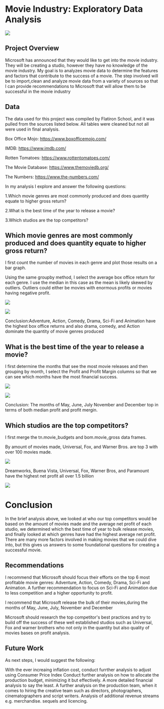 # Movie Industry: Exploratory Data Analysis



![](https://images.unsplash.com/photo-1440404653325-ab127d49abc1?ixlib=rb-4.0.3&ixid=MnwxMjA3fDB8MHxwaG90by1wYWdlfHx8fGVufDB8fHx8&auto=format&fit=crop&w=870&q=80)

## Project Overview

Microsoft has announced that they would like to get into the movie industry. They will be creating a studio, however they have no knowledge of the movie industry. My goal is to analyzes movie data to determine the features and factors that contribute to the success of a movie. The step involved will be to import,clean and analyze movie data from a variety of sources so that I can provide recommendations to Microsoft that will allow them to be successful in the movie industry

## Data

The data used for this project was compiled by Flatiron School, and it was pulled from the sources listed below. All tables were cleaned but not all were used in final analysis.

Box Office Mojo: https://www.boxofficemojo.com/

IMDB: https://www.imdb.com/

Rotten Tomatoes: https://www.rottentomatoes.com/

The Movie Database: https://www.themoviedb.org/

The Numbers: https://www.the-numbers.com/

In my analysis I explore and answer the following questions:

1.Which movie genres are most commonly produced and does quantity equate to higher gross return?

2.What is the best time of the year to release a movie?

3.Which studios are the top competitors?

## Which movie genres are most commonly produced and does quantity equate to higher gross return?

I first count the number of movies in each genre and plot those results on a bar graph.

Using the same groupby method, I select the average box office return for each genre. I use the median in this case as the mean is likely skewed by outliers. Outliers could either be movies with enormous profits or movies having negative profit.

![](https://github.com/Bree-hub/Phase-1-Project/blob/main/images/MovieCountbyGenre.png)

![](https://github.com/Bree-hub/Phase-1-Project/blob/main/images/MedianboxofficebyGenre.png)

Conclusion:Adventure, Action, Comedy, Drama, Sci-Fi and Animation have the highest box office returns and also drama, comedy, and Action dominate the quantity of movie genres produced

## What is the best time of the year to release a movie?

I first determine the months that see the most movie releases and then grouping by month, I select the Profit and Profit Margin columns so that we can see which months have the most financial success.

![](https://github.com/Bree-hub/Phase-1-Project/blob/main/images/CountbyMonth.png)

![](https://github.com/Bree-hub/Phase-1-Project/blob/main/images/profitandprofitmarginbymonth.png)

Conclusion: The months of May, June, July November and December top in terms of both median profit and profit mergin.

## Which studios are the top competitors?

I first merge the tn.movie_budgets and bom.movie_gross data frames.

By amount of movies made, Universal, Fox, and Warner Bros. are top 3 with over 100 movies made.

![](https://github.com/Bree-hub/Phase-1-Project/blob/main/Top20StudiosbyMovies%20Produced.png)

Dreamworks, Buena Vista, Universal, Fox, Warner Bros, and Paramount have the highest net profit all over 1.5 billion

![](https://github.com/Bree-hub/Phase-1-Project/blob/main/Top20Studiosbyprofit.png)

# Conclusion
In the brief analysis above, we looked at who our top competitors would be based on the amount of movies made and the average net profit of each studio, we determined which the best time of year to bulk release movies, and finally looked at which genres have had the highest average net profit. There are many more factors involved in making movies that we could dive into, but this gives us answers to some foundational questions for creating a successful movie.

## Recommendations
I recommend that Microsoft should focus their efforts on the top 6 most profitable movie genres: Adventure, Action, Comedy, Drama, Sci-Fi and Animation. A further recommendation to focus on Sci-Fi and Animation due to less competition and a higher opportunity to profit.

I recommend that Microsoft release the bulk of their movies,during the months of May, June, July, November and December

Microsoft should research the top competitor's best practices and try to build off the success of these well established studios such as Universal, Fox and warner brothers who not only in the quantity but also quality of movies bases on profit analysis.

## Future Work
As next steps, I would suggest the following:

With the ever increaing inflation cost, conduct furrther analysis to adjust using Consumer Price Index
Conduct further analysis on how to allocate the production budget, minimizing it but effectively. A more detailed financial analysis to say the least.
A further analysis on the production team, when it comes to hiring the creative team such as directors, photographers, cinematographers and script writers.
Analysis of additional revenue streams e.g. merchandise. sequels and licencing.













